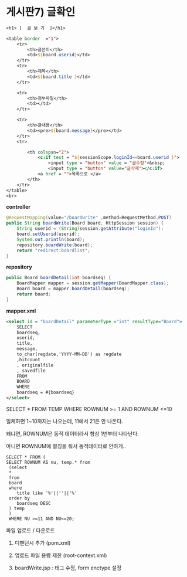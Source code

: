 # 게시판7) 글확인

```jsp
<h1> [  글 보 기  ]</h1>

<table border  ="1">
    <tr>
        <th>글쓴이</th>
        <td>${board.userid}</td>
    </tr>
    <tr>
        <th>제목</th>
        <td>${board.title }</td>
    </tr>

    <tr>
        <th>첨부파일</th>
        <td></td>
    </tr>

    <tr>
        <th>글내용</th>
        <td><pre>${board.message}</pre></td>
    </tr>
    <tr>

        <th colspan="2">
            <c:if test = "${sessionScope.loginId==board.userid }">
                <input type = "button" value = "글수정">&nbsp;
                <input type = "button" value="글삭제"></c:if>
            <a href = "">목록으로 </a>
        </th>
    </tr>
</table>
<br>
```

**controller**

```java
@RequestMapping(value="/boardwrite" ,method=RequestMethod.POST)
public String boardWrite(Board board, HttpSession session) {
    String userid = (String)session.getAttribute("loginId");
    board.setUserid(userid);
    System.out.println(board);
    repository.boardWrite(board);
    return "redirect:boardlist";
}
```

**repository**

```java
public Board boardDetail(int boardseq) {
    BoardMapper mapper = session.getMapper(BoardMapper.class);
    Board board = mapper.boardDetail(boardseq);
    return board;
}
```

**mapper.xml**

```xml
<select id = "boardDetail" parameterType ="int" resultType="Board">
    SELECT 
    boardseq,
    userid,
    title,
    message,
    to_char(regdate,'YYYY-MM-DD') as regdate
    ,hitcount
    , originalfile
    , savedfile
    FROM 
    BOARD
    WHERE
    boardseq = #{boardseq}
</select>
```



 SELECT * FROM TEMP WHERE ROWNUM >= 1 AND ROWNUM <=10

일케하면 1~10까지는 나오는데, 11에서 21은 안 나온다.

왜냐면, ROWNUM은 동적 데이터라서 항상 1번부터 나타난다.

아니면 ROWNUM에 별칭을 줘서 동적데이터로 안하게..

```
SELECT * FROM (
SELECT ROWNUM AS nu, temp.* from
 (select
 *
 from 
 board
 where
 	title like '%'||''||'%'
 order by
 	boardseq DESC
 ) temp
 )
 WHERE NU >=11 AND NU<=20;
```



파일 업로드 / 다운로드

1) 디펜던시 추가 (pom.xml)

2) 업로드 파일 용량 제한 (root-context.xml) 

3) boardWrite.jsp : 태그 수정, form enctype 설정